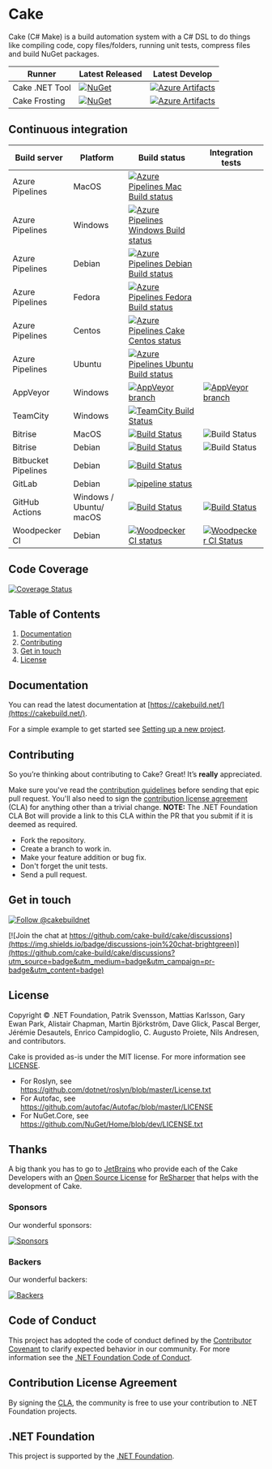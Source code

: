# Cake

Cake (C# Make) is a build automation system with a C# DSL to do things like compiling code, copy files/folders, running unit tests, compress files and build NuGet packages.

| Runner         | Latest Released | Latest Develop |
|----------------|-----------------|----------------|
| Cake .NET Tool | [![NuGet](https://img.shields.io/nuget/v/Cake.Tool.svg)](https://www.nuget.org/packages/Cake.Tool) | [![Azure Artifacts](https://azpkgsshield.azurevoodoo.net/cake-build/Cake/cake/cake.tool)](https://dev.azure.com/cake-build/Cake/_packaging?_a=package&feed=cake&package=Cake.Tool&protocolType=NuGet) |
| Cake Frosting | [![NuGet](https://img.shields.io/nuget/v/Cake.Frosting.svg)](https://www.nuget.org/packages/Cake.Frosting) | [![Azure Artifacts](https://azpkgsshield.azurevoodoo.net/cake-build/Cake/cake/Cake.Frosting)](https://dev.azure.com/cake-build/Cake/_packaging?_a=package&feed=cake&package=Cake.Frosting&protocolType=NuGet) |


## Continuous integration

| Build server                | Platform                | Build status                                                                                                                                                        | Integration tests                                                                                                                                                   |
|-----------------------------|-------------------------|---------------------------------------------------------------------------------------------------------------------------------------------------------------------|---------------------------------------------------------------------------------------------------------------------------------------------------------------------|
| Azure Pipelines             | MacOS                   | [![Azure Pipelines Mac Build status](https://dev.azure.com/cake-build/Cake/_apis/build/status/Azure%20Pipelines%20-%20Build%20Cake%20Mac?&branchName=develop)](https://dev.azure.com/cake-build/Cake/_build/latest?definitionId=4) | |
| Azure Pipelines             | Windows                 | [![Azure Pipelines Windows Build status](https://dev.azure.com/cake-build/Cake/_apis/build/status/Azure%20Pipelines%20-%20Build%20Cake%20Windows?&branchName=develop)](https://dev.azure.com/cake-build/Cake/_build/latest?definitionId=1) | |
| Azure Pipelines             | Debian                  | [![Azure Pipelines Debian Build status](https://dev.azure.com/cake-build/Cake/_apis/build/status/Azure%20Pipelines%20-%20Build%20Cake%20Debian%20Stretch?&branchName=develop)](https://dev.azure.com/cake-build/Cake/_build/latest?definitionId=7) | |
| Azure Pipelines             | Fedora                  | [![Azure Pipelines Fedora Build status](https://dev.azure.com/cake-build/Cake/_apis/build/status/Azure%20Pipelines%20-%20Build%20Cake%20Fedora%2028?&branchName=develop)](https://dev.azure.com/cake-build/Cake/_build/latest?definitionId=6) | |
| Azure Pipelines             | Centos                  | [![Azure Pipelines Cake Centos status](https://dev.azure.com/cake-build/Cake/_apis/build/status/Azure%20Pipelines%20-%20Build%20Cake%20Centos%207?&branchName=develop)](https://dev.azure.com/cake-build/Cake/_build/latest?definitionId=5) | |
| Azure Pipelines             | Ubuntu                  | [![Azure Pipelines Ubuntu Build status](https://dev.azure.com/cake-build/Cake/_apis/build/status/Azure%20Pipelines%20-%20Build%20Cake%20Ubuntu?&branchName=develop)](https://dev.azure.com/cake-build/Cake/_build/latest?definitionId=3) | |
| AppVeyor                    | Windows                 | [![AppVeyor branch](https://img.shields.io/appveyor/ci/cakebuild/cake/develop.svg)](https://ci.appveyor.com/project/cakebuild/cake/branch/develop)                  | [![AppVeyor branch](https://img.shields.io/appveyor/ci/cakebuild/cake-eijwj/develop.svg)](https://ci.appveyor.com/project/cakebuild/cake-eijwj)  |
| TeamCity                    | Windows                 | [![TeamCity Build Status](http://img.shields.io/teamcity/codebetter/Cake_CakeMaster.svg)](http://teamcity.codebetter.com/viewType.html?buildTypeId=Cake_CakeMaster) |                                                                                                                                                                     |
| Bitrise                     | MacOS                   | [![Build Status](https://app.bitrise.io/app/42eaef77e8db4a5c/status.svg?token=EDjHGK5njNJ-MrhSbvKM1w&branch=develop)](https://app.bitrise.io/app/42eaef77e8db4a5c)  | ![Build Status](https://app.bitrise.io/app/804b431c1f27e0a0/status.svg?token=qKosHEaJAJEqzZcq4s5WRg&branch=develop)                                                        |
| Bitrise                     | Debian                  | [![Build Status](https://app.bitrise.io/app/ea0c6b3c61eb1e79/status.svg?token=KJqOWXllYXz3WYqcB861Uw&branch=develop)](https://app.bitrise.io/app/ea0c6b3c61eb1e79)  | ![Build Status](https://app.bitrise.io/app/5a406f34f22113c6/status.svg?token=TQPbsmA9yP-iJOhzunIP4w&branch=develop)                                                        |
| Bitbucket Pipelines         | Debian                  | [![Build Status](https://cakebitbucketpipelinesshield.azurewebsites.net/status/cakebuild/cake-integration-tests/develop)](https://cakebitbucketpipelinesshield.azurewebsites.net/url/cakebuild/cake-integration-tests/develop) |  |
| GitLab                      | Debian                  | [![pipeline status](https://gitlab.com/cake-build/cake/badges/develop/pipeline.svg)](https://gitlab.com/cake-build/cake/commits/develop) |  &nbsp;                                                                                                                                                             |
| GitHub Actions              | Windows / Ubuntu/ macOS | [![Build Status](https://github.com/cake-build/cake/workflows/Build/badge.svg?branch=develop)](https://github.com/cake-build/cake/actions) | [![Build Status](https://github.com/cake-build/cake/workflows/Build/badge.svg?branch=develop)](https://github.com/cake-build/cake/actions) |
| Woodpecker CI               | Debian                  | [![Woodpecker CI status](https://ci.codeberg.org/api/badges/15091/status.svg)](https://ci.codeberg.org/repos/15091) | [![Woodpecker CI Status](https://ci.codeberg.org/api/badges/15091/status.svg)](https://ci.codeberg.org/repos/15091) |

## Code Coverage

[![Coverage Status](https://coveralls.io/repos/github/cake-build/cake/badge.svg?branch=develop)](https://coveralls.io/github/cake-build/cake?branch=develop)

## Table of Contents

1. [Documentation](https://github.com/cake-build/cake#documentation)
2. [Contributing](https://github.com/cake-build/cake#contributing)
3. [Get in touch](https://github.com/cake-build/cake#get-in-touch)
4. [License](https://github.com/cake-build/cake#license)

## Documentation

You can read the latest documentation at [https://cakebuild.net/](https://cakebuild.net/).

For a simple example to get started see [Setting up a new project](https://cakebuild.net/docs/getting-started/setting-up-a-new-scripting-project).

## Contributing

So you’re thinking about contributing to Cake? Great! It’s **really** appreciated.

Make sure you've read the [contribution guidelines](https://cakebuild.net/docs/contributing/contribution-guidelines) before sending that epic pull request. You'll also need to sign the [contribution license agreement](https://cla.dotnetfoundation.org/cake-build/cake) (CLA) for anything other than a trivial change.  **NOTE:** The .NET Foundation CLA Bot will provide a link to this CLA within the PR that you submit if it is deemed as required.

* Fork the repository.
* Create a branch to work in.
* Make your feature addition or bug fix.
* Don't forget the unit tests.
* Send a pull request.

## Get in touch

[![Follow @cakebuildnet](https://img.shields.io/badge/Twitter-Follow%20%40cakebuildnet-blue.svg)](https://twitter.com/intent/follow?screen_name=cakebuildnet)

[![Join the chat at https://github.com/cake-build/cake/discussions](https://img.shields.io/badge/discussions-join%20chat-brightgreen)](https://github.com/cake-build/cake/discussions?utm_source=badge&utm_medium=badge&utm_campaign=pr-badge&utm_content=badge)

## License

Copyright © .NET Foundation, Patrik Svensson, Mattias Karlsson, Gary Ewan Park, Alistair Chapman, Martin Björkström, Dave Glick, Pascal Berger, Jérémie Desautels, Enrico Campidoglio, C. Augusto Proiete, Nils Andresen, and contributors.

Cake is provided as-is under the MIT license. For more information see [LICENSE](https://github.com/cake-build/cake/blob/develop/LICENSE).

* For Roslyn, see https://github.com/dotnet/roslyn/blob/master/License.txt
* For Autofac, see https://github.com/autofac/Autofac/blob/master/LICENSE
* For NuGet.Core, see https://github.com/NuGet/Home/blob/dev/LICENSE.txt

## Thanks

A big thank you has to go to [JetBrains](https://www.jetbrains.com) who provide each of the Cake Developers with an [Open Source License](https://www.jetbrains.com/community/opensource/#support) for [ReSharper](https://www.jetbrains.com/resharper/) that helps with the development of Cake.

### Sponsors

Our wonderful sponsors:

[![Sponsors](https://opencollective.com/cake/sponsors.svg)](https://opencollective.com/cake)

### Backers

Our wonderful backers:

[![Backers](https://opencollective.com/cake/backers.svg)](https://opencollective.com/cake)

## Code of Conduct

This project has adopted the code of conduct defined by the [Contributor Covenant](http://contributor-covenant.org/)
to clarify expected behavior in our community.
For more information see the [.NET Foundation Code of Conduct](http://www.dotnetfoundation.org/code-of-conduct).

## Contribution License Agreement

By signing the [CLA](https://github.com/dotnet-foundation/.github/blob/main/CLA/dotnetfoundation.yml), the community is free to use your contribution to .NET Foundation projects.

## .NET Foundation

This project is supported by the [.NET Foundation](http://www.dotnetfoundation.org).

